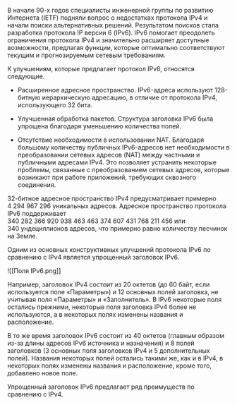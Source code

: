 В начале 90-х годов специалисты инженерной группы по развитию Интернета (IETF) подняли вопрос о недостатках протокола IPv4 и начали поиски альтернативных решений. Результатом поисков стала разработка протокола IP версии 6 (IPv6). IPv6 помогает преодолеть ограничения протокола IPv4 и значительно расширяет доступные возможности, предлагая функции, которые оптимально соответствуют текущим и прогнозируемым сетевым требованиям.

К улучшениям, которые предлагает протокол IPv6, относятся следующие.

- Расширенное адресное пространство. IPv6-адреса используют 128-битную иерархическую адресацию, в отличие от протокола IPv4, использующего 32 бита.

- Улучшенная обработка пакетов. Структура заголовка IPv6 была упрощена благодаря уменьшению количества полей.

- Отсутствие необходимости в использовании NAT. Благодаря большому количеству публичных IPv6-адресов нет необходимости в преобразовании сетевых адресов (NAT) между частными и публичными адресами IPv4. Это позволяет устранить некоторые проблемы, связанные с преобразованием сетевых адресов, которые возникают при работе приложений, требующих сквозного соединения.

32-битное адресное пространство IPv4 предусматривает примерно 4 294 967 296 уникальных адресов. Адресное пространство протокола IPv6 поддерживает 340 282 366 920 938 463 463 374 607 431 768 211 456 или 340 ундециллионов адресов, что примерно равно количеству песчинок на Земле.

Одним из основных конструктивных улучшений протокола IPv6 по сравнению с IPv4 является упрощенный заголовок IPv6.

![[Поля IPv6.png]]

Например, заголовок IPv4 состоит из 20 октетов (до 60 байт, если используется поле «Параметры») и 12 основных полей заголовка, не учитывая поля «Параметры» и «Заполнитель». В IPv6 некоторые поля остались прежними, некоторые поля заголовка IPv4 более не используются, а в некоторых полях изменены названия и расположение.

В то же время заголовок IPv6 состоит из 40 октетов (главным образом из-за длины адресов IPv6 источника и назначения) и 8 полей заголовков (3 основных поля заголовков IPv4 и 5 дополнительных полей). Названия некоторых полей остались такими же, как и в IPv4, в некоторых полях изменены названия и расположение, кроме того, добавлено новое поле.

Упрощенный заголовок IPv6 предлагает ряд преимуществ по сравнению с IPv4.
